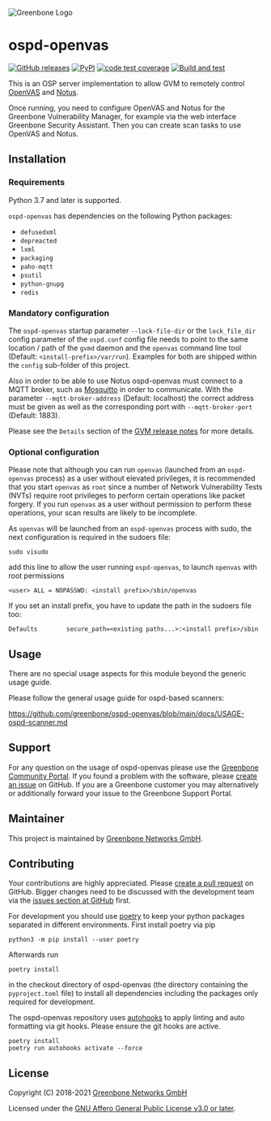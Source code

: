 ![Greenbone Logo](https://www.greenbone.net/wp-content/uploads/gb_new-logo_horizontal_rgb_small.png)

# ospd-openvas

[![GitHub releases](https://img.shields.io/github/release/greenbone/ospd-openvas.svg)](https://github.com/greenbone/ospd-openvas/releases)
[![PyPI](https://img.shields.io/pypi/v/ospd-openvas.svg)](https://pypi.org/project/ospd-openvas/)
[![code test coverage](https://codecov.io/gh/greenbone/ospd/branch/main/graphs/badge.svg)](https://codecov.io/gh/greenbone/ospd-openvas)
[![Build and test](https://github.com/greenbone/ospd-openvas/actions/workflows/ci-python.yml/badge.svg?branch=main)](https://github.com/greenbone/ospd-openvas/actions/workflows/ci-python.yml?query=branch%3Amain++)

This is an OSP server implementation to allow GVM to remotely control
[OpenVAS](https://github.com/greenbone/openvas-scanner) and [Notus](https://github.com/greenbone/notus-scanner).

Once running, you need to configure OpenVAS and Notus for the Greenbone Vulnerability
Manager, for example via the web interface Greenbone Security Assistant. Then
you can create scan tasks to use OpenVAS and Notus.

## Installation

### Requirements

Python 3.7 and later is supported.

`ospd-openvas` has dependencies on the following Python packages:

- `defusedxml`
- `depreacted`
- `lxml`
- `packaging`
- `paho-mqtt`
- `psutil`
- `python-gnupg`
- `redis`

### Mandatory configuration

The `ospd-openvas` startup parameter `--lock-file-dir` or the `lock_file_dir` config
parameter of the `ospd.conf` config file needs to point to the same location / path of
the `gvmd` daemon and the `openvas` command line tool (Default: `<install-prefix>/var/run`).
Examples for both are shipped within the `config` sub-folder of this project.

Also in order to be able to use Notus ospd-openvas must connect to a MQTT broker, such as [Mosquitto](https://mosquitto.org/) in order to communicate. With the parameter `--mqtt-broker-address` (Default: localhost) the correct address must be given as well as the corresponding port with `--mqtt-broker-port` (Default: 1883).

Please see the `Details` section of the [GVM release notes](https://community.greenbone.net/t/gvm-20-08-stable-initial-release-2020-08-12/6312)
for more details.

### Optional configuration

Please note that although you can run `openvas` (launched from an `ospd-openvas`
process) as a user without elevated privileges, it is recommended that you start
`openvas` as `root` since a number of Network Vulnerability Tests (NVTs) require
root privileges to perform certain operations like packet forgery. If you run
`openvas` as a user without permission to perform these operations, your scan
results are likely to be incomplete.

As `openvas` will be launched from an `ospd-openvas` process with sudo,
the next configuration is required in the sudoers file:

    sudo visudo

add this line to allow the user running `ospd-openvas`, to launch `openvas`
with root permissions

    <user> ALL = NOPASSWD: <install prefix>/sbin/openvas

If you set an install prefix, you have to update the path in the sudoers
file too:

    Defaults        secure_path=<existing paths...>:<install prefix>/sbin

## Usage

There are no special usage aspects for this module beyond the generic usage
guide.

Please follow the general usage guide for ospd-based scanners:

  <https://github.com/greenbone/ospd-openvas/blob/main/docs/USAGE-ospd-scanner.md>

## Support

For any question on the usage of ospd-openvas please use the [Greenbone
Community Portal](https://community.greenbone.net/c/gse). If you found a problem
with the software, please [create an
issue](https://github.com/greenbone/ospd-openvas/issues) on GitHub. If you are a
Greenbone customer you may alternatively or additionally forward your issue to
the Greenbone Support Portal.

## Maintainer

This project is maintained by [Greenbone Networks
GmbH](https://www.greenbone.net/).

## Contributing

Your contributions are highly appreciated. Please [create a pull
request](https://github.com/greenbone/ospd-openvas/pulls) on GitHub. Bigger
changes need to be discussed with the development team via the [issues section
at GitHub](https://github.com/greenbone/ospd-openvas/issues) first.

For development you should use [poetry](https://python-poetry.org)
to keep your python packages separated in different environments. First install
poetry via pip

    python3 -m pip install --user poetry

Afterwards run

    poetry install

in the checkout directory of ospd-openvas (the directory containing the
`pyproject.toml` file) to install all dependencies including the packages only
required for development.

The ospd-openvas repository uses [autohooks](https://github.com/greenbone/autohooks)
to apply linting and auto formatting via git hooks. Please ensure the git hooks
are active.

    poetry install
    poetry run autohooks activate --force

## License

Copyright (C) 2018-2021 [Greenbone Networks GmbH](https://www.greenbone.net/)

Licensed under the [GNU Affero General Public License v3.0 or later](COPYING).
